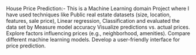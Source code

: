 House Price Prediction:-
This is a Machine Learning domain Project where I have used techniques like Public real estate datasets (size, location, features, sale price), Linear regression, Classification and evaluated the data set by Measure model accuracy
Visualize predictions vs. actual prices.
Explore factors influencing prices (e.g., neighborhood, amenities).
Compare different machine learning models.
Develop a user-friendly interface for price prediction.
